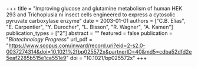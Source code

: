 +++
title = "Improving glucose and glutamine metabolism of human HEK 293 and Trichoplusia ni insect cells engineered to express a cytosolic pyruvate carboxylase enzyme"
date = 2003-01-01
authors = ["C.B. Elias", "E. Carpentier", "Y. Durocher", "L. Bisson", "R. Wagner", "A. Kamen"]
publication_types = ["2"]
abstract = ""
featured = false
publication = "*Biotechnology Progress*"
url_pdf = "https://www.scopus.com/inward/record.uri?eid=2-s2.0-0037274314&doi=10.1021%2fbp025572x&partnerID=40&md5=cdba52dfd2e5eaf2285b515e1ca551e9"
doi = "10.1021/bp025572x"
+++

